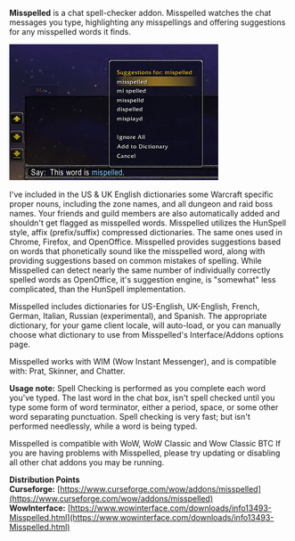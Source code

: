**Misspelled** is a chat spell-checker addon. Misspelled watches the chat messages you type, highlighting any misspellings and offering suggestions for any misspelled words it finds.

![Misspelled demo screenshot](https://raw.githubusercontent.com/nrpieper/wow-misspelled/master/misspelled-demo.jpg)

I've included in the US & UK English dictionaries some Warcraft specific proper nouns, including the zone names, and all dungeon and raid boss names. Your friends and guild members are also automatically added and shouldn't get flagged as misspelled words. Misspelled utilizes the HunSpell style, affix (prefix/suffix) compressed dictionaries. The same ones used in Chrome, Firefox, and OpenOffice. Misspelled provides suggestions based on words that phonetically sound like the misspelled word, along with providing suggestions based on common mistakes of spelling. While Misspelled can detect nearly the same number of individually correctly spelled words as OpenOffice, it's suggestion engine, is "somewhat" less complicated, than the HunSpell implementation.

Misspelled includes dictionaries for US-English, UK-English, French, German, Italian, Russian (experimental), and Spanish. The appropriate dictionary, for your game client locale, will auto-load, or you can manually choose what dictionary to use from Misspelled's Interface/Addons options page.

Misspelled works with WIM (Wow Instant Messenger), and is compatible with: Prat, Skinner, and Chatter.

**Usage note:** Spell Checking is performed as you complete each word you've typed. The last word in the chat box, isn't spell checked until you type some form of word terminator, either a period, space, or some other word separating punctuation. Spell checking is very fast; but isn't performed needlessly, while a word is being typed.

Misspelled is compatible with WoW, WoW Classic and Wow Classic BTC If you are having problems with Misspelled, please try updating or disabling all other chat addons you may be running.

**Distribution Points**  
**Curseforge:** [https://www.curseforge.com/wow/addons/misspelled](https://www.curseforge.com/wow/addons/misspelled)  
**WowInterface:** [https://www.wowinterface.com/downloads/info13493-Misspelled.html](https://www.wowinterface.com/downloads/info13493-Misspelled.html)
